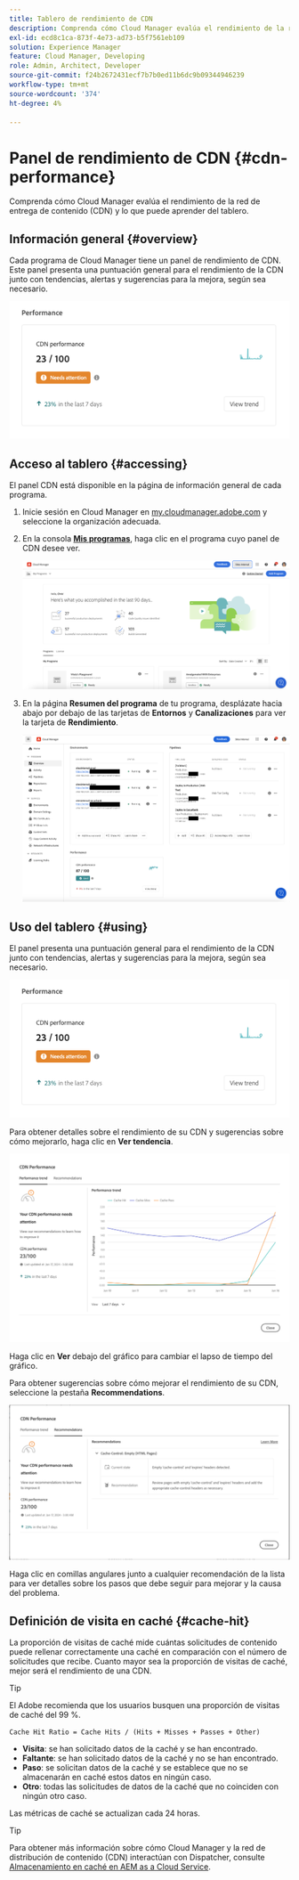 ```yaml
---
title: Tablero de rendimiento de CDN
description: Comprenda cómo Cloud Manager evalúa el rendimiento de la red de entrega de contenido (CDN) y lo que puede aprender del tablero.
exl-id: ecd8c1ca-873f-4e73-ad73-b5f7561eb109
solution: Experience Manager
feature: Cloud Manager, Developing
role: Admin, Architect, Developer
source-git-commit: f24b2672431ecf7b7b0ed11b6dc9b09344946239
workflow-type: tm+mt
source-wordcount: '374'
ht-degree: 4%

---
```


# Panel de rendimiento de CDN {#cdn-performance}

Comprenda cómo Cloud Manager evalúa el rendimiento de la red de entrega de contenido (CDN) y lo que puede aprender del tablero.

## Información general {#overview}

Cada programa de Cloud Manager tiene un panel de rendimiento de CDN. Este panel presenta una puntuación general para el rendimiento de la CDN junto con tendencias, alertas y sugerencias para la mejora, según sea necesario.

![Panel de rendimiento de CDN](assets/cdn-performance-dashboard.png)

## Acceso al tablero {#accessing}

El panel CDN está disponible en la página de información general de cada programa.

1. Inicie sesión en Cloud Manager en [my.cloudmanager.adobe.com](https://my.cloudmanager.adobe.com/) y seleccione la organización adecuada.

1. En la consola **[Mis programas](/help/implementing/cloud-manager/navigation.md#my-programs)**, haga clic en el programa cuyo panel de CDN desee ver.

   ![Página de mis programas](assets/my-programs.png)

1. En la página **Resumen del programa** de tu programa, desplázate hacia abajo por debajo de las tarjetas de **Entornos** y **Canalizaciones** para ver la tarjeta de **Rendimiento**.

   ![Rendimiento](assets/cdn-performance-overview.png)

## Uso del tablero {#using}

El panel presenta una puntuación general para el rendimiento de la CDN junto con tendencias, alertas y sugerencias para la mejora, según sea necesario.

![Panel de rendimiento de CDN](assets/cdn-performance-dashboard.png)

Para obtener detalles sobre el rendimiento de su CDN y sugerencias sobre cómo mejorarlo, haga clic en **Ver tendencia**.

![Tendencia de rendimiento](assets/cdn-performance-trend.png)

Haga clic en **Ver** debajo del gráfico para cambiar el lapso de tiempo del gráfico.

Para obtener sugerencias sobre cómo mejorar el rendimiento de su CDN, seleccione la pestaña **Recommendations**.

![recomendaciones de CDN](assets/cdn-performance-recommendations.png)

Haga clic en comillas angulares junto a cualquier recomendación de la lista para ver detalles sobre los pasos que debe seguir para mejorar y la causa del problema.

## Definición de visita en caché {#cache-hit}

La proporción de visitas de caché mide cuántas solicitudes de contenido puede rellenar correctamente una caché en comparación con el número de solicitudes que recibe. Cuanto mayor sea la proporción de visitas de caché, mejor será el rendimiento de una CDN.

>[!TIP]
>
>El Adobe recomienda que los usuarios busquen una proporción de visitas de caché del 99 %.

```text
Cache Hit Ratio = Cache Hits / (Hits + Misses + Passes + Other)
```

* **Visita**: se han solicitado datos de la caché y se han encontrado.
* **Faltante**: se han solicitado datos de la caché y no se han encontrado.
* **Paso**: se solicitan datos de la caché y se establece que no se almacenarán en caché estos datos en ningún caso.
* **Otro**: todas las solicitudes de datos de la caché que no coinciden con ningún otro caso.

Las métricas de caché se actualizan cada 24 horas.

>[!TIP]
>
>Para obtener más información sobre cómo Cloud Manager y la red de distribución de contenido (CDN) interactúan con Dispatcher, consulte [Almacenamiento en caché en AEM as a Cloud Service](/help/implementing/dispatcher/caching.md).
